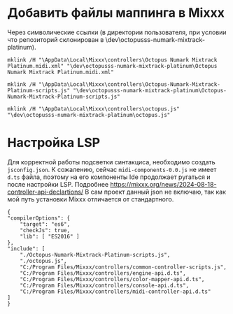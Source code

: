 
# Добавить файлы маппинга в Mixxx

Через символические ссылки (в директории пользователя, при условии что репозиторий склонирован в 
\dev\octopusss-numark-mixtrack-platinum).

```shell
mklink /H "\AppData\Local\Mixxx\controllers\Octopus Numark Mixtrack Platinum.midi.xml" "\dev\octopusss-numark-mixtrack-platinum\Octopus Numark Mixtrack Platinum.midi.xml" 
```

```shell
mklink /H "\AppData\Local\Mixxx\controllers\Octopus-Numark-Mixtrack-Platinum-scripts.js" "\dev\octopusss-numark-mixtrack-platinum\Octopus-Numark-Mixtrack-Platinum-scripts.js" 
```

```shell
mklink /H "\AppData\Local\Mixxx\controllers\octopus.js" "\dev\octopusss-numark-mixtrack-platinum\octopus.js" 
```

# Настройка LSP

Для корректной работы подсветки синтакциса, необходимо создать `jsconfig.json`.
К сожалению, сейчас `midi-components-0.0.js` не имеет `d.ts` файла, поэтому на его компоненты Ide продолжает ругаться и после настройки LSP. 
Подробнее https://mixxx.org/news/2024-08-18-controller-api-declartions/
В сам проект данный json не включаю, так как мой путь установки Mixxx отличается от стандартного.

```
{
"compilerOptions": {
    "target": "es6",
    "checkJs": true,
    "lib": [ "ES2016" ]
},
"include": [
    "./Octopus-Numark-Mixtrack-Platinum-scripts.js",
    "./octopus.js",
    "C:/Program Files/Mixxx/controllers/common-controller-scripts.js",
    "C:/Program Files/Mixxx/controllers/engine-api.d.ts",
    "C:/Program Files/Mixxx/controllers/color-mapper-api.d.ts",
    "C:/Program Files/Mixxx/controllers/console-api.d.ts",
    "C:/Program Files/Mixxx/controllers/midi-controller-api.d.ts"
]
}
```